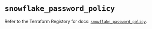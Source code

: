 # `snowflake_password_policy`

Refer to the Terraform Registory for docs: [`snowflake_password_policy`](https://registry.terraform.io/providers/snowflake-labs/snowflake/0.80.0/docs/resources/password_policy).
